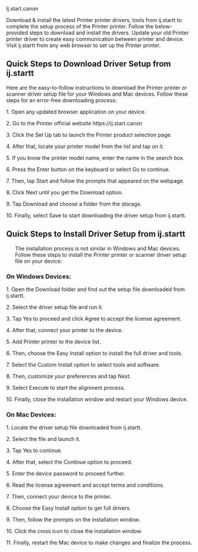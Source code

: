 Ij.start.canon
<p>Download & install the latest Printer printer drivers, tools from ij.startt to complete the setup process of the Printer printer. Follow the below-provided steps to download and install the drivers. Update your old Printer printer driver to create easy communication between printer and device. Visit ij.startt from any web browser to set up the Printer printer.</p>
<h2>Quick Steps to Download Driver Setup from ij.startt</h2>
<p>Here are the easy-to-follow instructions to download the Printer printer or scanner driver setup file for your Windows and Mac devices. Follow these steps for an error-free downloading process:</p>
<p>1.	Open any updated browser application on your device.</p>
<p>2.	Go to the Printer official website https://ij.start.canon</p>
<p>3.	Click the Set Up tab to launch the Printer product selection page.</p>
<p>4.	After that, locate your printer model from the list and tap on it.</p>
<p>5.	If you know the printer model name, enter the name in the search box.</p>
<p>6.	Press the Enter button on the keyboard or select Go to continue.</p>
<p>7.	Then, tap Start and follow the prompts that appeared on the webpage.</p>
<p>8.	Click Next until you get the Download option.</p>
<p>9.	Tap Download and choose a folder from the storage.</p>
<p>10.	Finally, select Save to start downloading the driver setup from ij.startt.</p>
<h2>Quick Steps to Install Driver Setup from ij.startt</h2>
<ul><p>The installation process is not similar in Windows and Mac devices. Follow these steps to install the Printer printer or scanner driver setup file on your device:</p></ul>
<h3><strong>On Windows Devices:</strong></h3>
<p>1.	Open the Download folder and find out the setup file downloaded from ij.startt.</p>
<p>2.	Select the driver setup file and run it.</p>
<p>3.	Tap Yes to proceed and click Agree to accept the license agreement.</p>
<p>4.	After that, connect your printer to the device.</p>
<p>5.	Add Printer printer to the device list.</p>
<p>6.	Then, choose the Easy Install option to install the full driver and tools.</p>
<p>7.	Select the Custom Install option to select tools and software.</p>
<p>8.	Then, customize your preferences and tap Next.</p>
<p>9.	Select Execute to start the alignment process.</p>
<p>10.	Finally, close the installation window and restart your Windows device.</p>
<h3><strong>On Mac Devices:</strong></h3>
<p>1.	Locate the driver setup file downloaded from ij.startt.</p>
<p>2.	Select the file and launch it.</p>
<p>3.	Tap Yes to continue.</p>
<p>4.	After that, select the Continue option to proceed.</p>
<p>5.	Enter the device password to proceed further.</p>
<p>6.	Read the license agreement and accept terms and conditions.</p>
<p>7.	Then, connect your device to the printer.</p>
<p>8.	Choose the Easy Install option to get full drivers.</p>
<p>9.	Then, follow the prompts on the installation window.</p>
<p>10.	Click the cross icon to close the installation window.</p>
<p>11.	Finally, restart the Mac device to make changes and finalize the process.</p>

